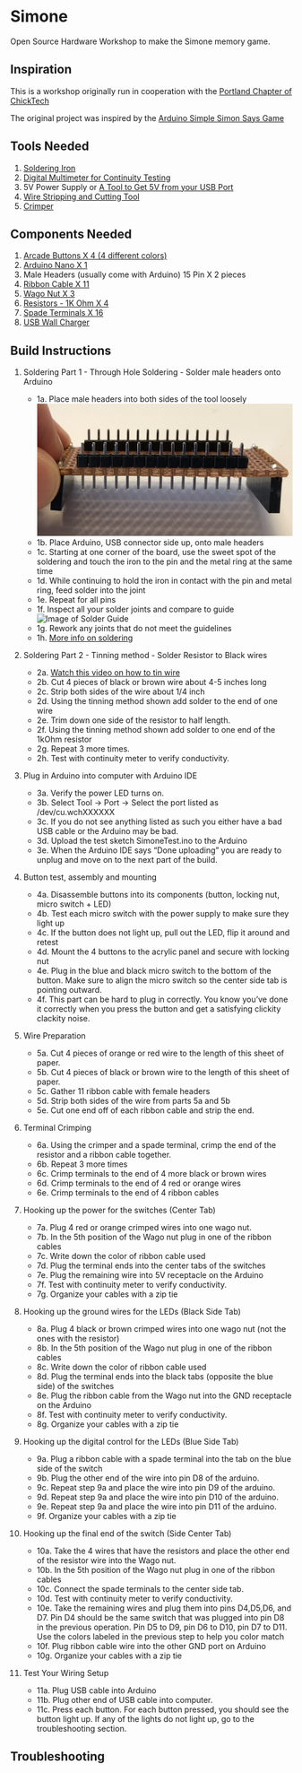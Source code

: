 # Simone
Open Source Hardware Workshop to make the Simone memory game.

## Inspiration
This is a workshop originally run in cooperation with the [Portland Chapter of ChickTech](https://portland.chicktech.org/)

The original project was inspired by the [Arduino Simple Simon Says Game](https://create.arduino.cc/projecthub/Metonymy/arduino-simple-simon-says-351b9e) 

## Tools Needed
1. [Soldering Iron](https://www.amazon.com/Weller-WLC100-40-Watt-Soldering-Station/dp/B000AS28UC/ref=sr_1_6?s=hi&ie=UTF8&qid=1519754525&sr=1-6&keywords=soldering+iron)
2. [Digital Multimeter for Continuity Testing](https://www.amazon.com/Etekcity-MSR-R500-Multimeters-Electronic-Multimeter/dp/B01N9QW620/ref=sr_1_7?ie=UTF8&qid=1519754367&sr=8-7&keywords=digital+multimeter)
3. 5V Power Supply or [A Tool to Get 5V from your USB Port](https://www.ebay.com/i/292433553345?chn=ps)
4. [Wire Stripping and Cutting Tool](https://www.amazon.com/Stripping-Gripping-Comfortable-Klein-Tools/dp/B00080DPNQ/ref=pd_bxgy_469_img_2?_encoding=UTF8&pd_rd_i=B00080DPNQ&pd_rd_r=R5R4DH3KN62FTZ9871V9&pd_rd_w=hqE2R&pd_rd_wg=Focz1&psc=1&refRID=R5R4DH3KN62FTZ9871V9)
5. [Crimper](https://www.amazon.com/Thomas-Betts-WT111M-Insulated-Terminals/dp/B0018LD2PU)

## Components Needed
1. [Arcade Buttons X 4 (4 different colors)](https://www.amazon.com/BLEE-Square-Arcade-Illuminated-Microswitch/dp/B01M4IT5B7/ref=sr_1_2?ie=UTF8&qid=1519755863&sr=8-2&keywords=arcade+buttons+led+square)
2. [Arduino Nano X 1](https://www.amazon.com/Arduino-Elegoo-ATmega328P-without-compatible/dp/B071NMBP4S/ref=sr_1_3?ie=UTF8&qid=1519755811&sr=8-3&keywords=arduino%2Bnano&th=1)
3. Male Headers (usually come with Arduino) 15 Pin X 2 pieces
4. [Ribbon Cable X 11](https://www.amazon.com/uxcell-Female-Jumper-Ribbon-Breadboard/dp/B01M1CDI7M/ref=sr_1_7?ie=UTF8&qid=1519755552&sr=8-7&keywords=female+ribbon+cable)
5. [Wago Nut X 3](https://www.amazon.com/Wago-221-415-LEVER-NUTS-Conductor-Connectors/dp/B06XH47DC2/ref=sr_1_9?ie=UTF8&qid=1519755513&sr=8-9&keywords=wago%2Bnut&th=1)
6. [Resistors - 1K Ohm X 4](https://www.amazon.com/Watt-Carbon-Film-Resistors-pack/dp/B00EV2QC96/ref=sr_1_3?ie=UTF8&qid=1519755490&sr=8-3&keywords=resistors+1k+ohm)
7. [Spade Terminals X 16](https://www.amazon.com/Baomain-Insulated-Connector-Electrical-Terminal/dp/B01N0M6PP1/ref=sr_1_9?ie=UTF8&qid=1519755456&sr=8-9&keywords=spade+terminals+female)
8. [USB Wall Charger](https://www.amazon.com/Charger-Insten-Mini-USB-Travel-Motorola/dp/B00QGG7WKS/ref=sr_1_4?ie=UTF8&qid=1519755388&sr=8-4&keywords=wall+charger+usb+mini)
 

## Build Instructions
1. Soldering Part 1 - Through Hole Soldering - Solder male headers onto Arduino
    - 1a. Place male headers into both sides of the tool loosely
    ![Image of SolderTool](/images/SolderTool.png)
    - 1b. Place Arduino, USB connector side up, onto male headers
    - 1c. Starting at one corner of the board, use the sweet spot of the soldering and touch the iron to the pin and the metal ring at the same time
    - 1d. While continuing to hold the iron in contact with the pin and metal ring, feed solder into the joint
    - 1e. Repeat for all pins
    - 1f. Inspect all your solder joints and compare to guide ![Image of Solder Guide](https://cdn.sparkfun.com/r/600-600/assets/c/d/a/a/9/523b1189757b7fb36e8b456b.jpg) 
    - 1g. Rework any joints that do not meet the guidelines
    - 1h. [More info on soldering](https://learn.sparkfun.com/tutorials/how-to-solder-through-hole-soldering)

2. Soldering Part 2 - Tinning method - Solder Resistor to Black wires
    - 2a. [Watch this video on how to tin wire](https://youtu.be/8jUaf394WIk)
    - 2b. Cut 4 pieces of black or brown wire about 4-5 inches long
    - 2c. Strip both sides of the wire about 1/4 inch
    - 2d. Using the tinning method shown add solder to the end of one wire
    - 2e. Trim down one side of the resistor to half length.
    - 2f. Using the tinning method shown add solder to one end of the 1kOhm resistor
    - 2g. Repeat 3 more times.
    - 2h. Test with continuity meter to verify conductivity.

3. Plug in Arduino into computer with Arduino IDE
    - 3a. Verify the power LED turns on. 
    - 3b. Select Tool -> Port -> Select the port listed as /dev/cu.wchXXXXXX
    - 3c. If you do not see anything listed as such you either have a bad USB cable or the Arduino may be bad. 
    - 3d. Upload the test sketch SimoneTest.ino to the Arduino
    - 3e.  When the Arduino IDE says “Done uploading” you are ready to unplug and move on to the next part of the build.

4.  Button test, assembly and mounting
    - 4a. Disassemble buttons into its components (button, locking nut, micro switch + LED)
    - 4b. Test each micro switch with the power supply to make sure they light up
    - 4c. If the button does not light up, pull out the LED, flip it around and retest
    - 4d. Mount the 4 buttons to the acrylic panel and secure with locking nut  
    - 4e. Plug in the blue and black micro switch to the bottom of the button. Make sure to align the micro switch so the center side tab is pointing outward.
    - 4f. This part can be hard to plug in correctly. You know you’ve done it correctly when you press the button and get a satisfying clickity clackity noise.

5. Wire Preparation
    - 5a. Cut 4 pieces of orange or red wire to the length of this sheet of paper. 
    - 5b. Cut 4 pieces of black or brown wire to the length of this sheet of paper. 
    - 5c. Gather 11 ribbon cable with female headers
    - 5d. Strip both sides of the wire from parts 5a and 5b
    - 5e. Cut one end off of each ribbon cable and strip the end.

6. Terminal Crimping
    - 6a.  Using the crimper and a spade terminal, crimp the end of the resistor and a ribbon cable together.
    - 6b. Repeat 3 more times
    - 6c. Crimp terminals to the end of 4 more black or brown wires
    - 6d.  Crimp terminals to the end of 4 red or orange wires
    - 6e. Crimp terminals to the end of 4 ribbon cables
    
7. Hooking up the power for the switches (Center Tab) 
    - 7a. Plug 4 red or orange crimped wires into one wago nut.
    - 7b. In the 5th position of the Wago nut plug in one of the ribbon cables 
    - 7c. Write down the color of ribbon cable used
    - 7d. Plug the terminal ends into the center tabs of the switches
    - 7e. Plug the remaining wire into 5V receptacle on the Arduino
    - 7f. Test with continuity meter to verify conductivity.
    - 7g. Organize your cables with a zip tie

8. Hooking up the ground wires for the LEDs (Black Side Tab)
    - 8a. Plug 4 black or brown crimped wires into one wago nut (not the ones with the resistor)
    - 8b. In the 5th position of the Wago nut plug in one of the ribbon cables 
    - 8c. Write down the color of ribbon cable used
    - 8d. Plug the terminal ends into the black tabs (opposite the blue side) of the switches
    - 8e. Plug the ribbon cable from the Wago nut into the GND receptacle on the Arduino
    - 8f. Test with continuity meter to verify conductivity.
    - 8g. Organize your cables with a zip tie

9. Hooking up the digital control for the LEDs (Blue Side Tab)
    - 9a. Plug a ribbon cable with a  spade terminal into the tab on the blue side of the switch
    - 9b. Plug the other end of the wire into pin D8 of the arduino.
    - 9c. Repeat step 9a and place the wire into pin D9 of the arduino.
    - 9d. Repeat step 9a and place the wire into pin D10 of the arduino.
    - 9e. Repeat step 9a and place the wire into pin D11 of the arduino.
    - 9f. Organize your cables with a zip tie

10. Hooking up the final end of the switch (Side Center Tab)
    - 10a. Take the 4 wires that have the resistors and place the other end of the resistor wire into the Wago nut.
    - 10b. In the 5th position of the Wago nut plug in one of the ribbon cables 
    - 10c. Connect the spade terminals to the center side tab.
    - 10d. Test with continuity meter to verify conductivity.
    - 10e. Take the remaining wires and plug them into pins D4,D5,D6, and D7. Pin D4 should be the same switch that was plugged into pin D8 in the previous operation. Pin D5 to D9, pin D6 to D10, pin D7 to D11. Use the colors labeled in the previous step to help you color match
    - 10f. Plug ribbon cable wire into the other GND port on Arduino
    - 10g. Organize your cables with a zip tie

11. Test Your Wiring Setup
    - 11a.  Plug USB cable into Arduino
    - 11b.  Plug other end of USB cable into computer.
    - 11c. Press each button. For each button pressed, you should see the button light up. If any of the lights do not light up, go to the troubleshooting section.

## Troubleshooting
